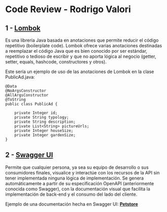 # Code Review - Rodrigo Valori

## 1 - [Lombok](https://projectlombok.org/)
Es una librería Java basada en anotaciones que permite reducir el código repetitivo (boilerplate code). Lombok ofrece varias anotaciones destinadas a reemplazar el código Java que es bien conocido por ser estándar, repetitivo o tedioso de escribir y que no aporta lógica al negocio (getter, setter, equals, hashcode, constructores y otros).

Este sería un ejemplo de uso de las anotaciones de Lombok en la clase PublicAd.java:
```
@Data
@NoArgsConstructor
@AllArgsConstructor
@ToString
public class PublicAd {

    private Integer id;
    private String typology;
    private String description;
    private List<String> pictureUrls;
    private Integer houseSize;
    private Integer gardenSize;
}
```

## 2 - [Swagger UI](https://swagger.io/tools/swagger-ui/)
Permite que cualquier persona, ya sea su equipo de desarrollo o sus consumidores finales, visualice y interactúe con los recursos de la API sin tener implementada ninguna lógica de implementación. Se genera automáticamente a partir de su especificación OpenAPI (anteriormente conocida como Swagger), con la documentación visual que facilita la implementación de back-end y el consumo del lado del cliente.

Ejemplo de una documentación hecha en Swagger UI: [**Petstore**](https://petstore.swagger.io/?_ga=2.225198749.622144049.1667318149-1220241046.1667318149)
